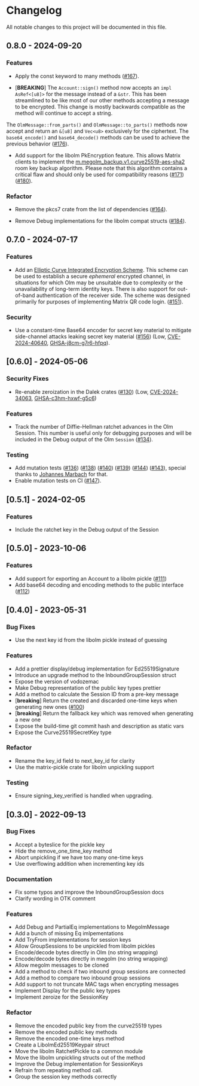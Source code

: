 # Changelog

All notable changes to this project will be documented in this file.

## 0.8.0 - 2024-09-20

### Features

- Apply the const keyword to many methods ([#167](https://github.com/matrix-org/vodozemac/pull/167)).

- [**BREAKING**] The `Account::sign()` method now accepts an `impl AsRef<[u8]>`
for the message instead of a `&str`. This has been streamlined to be like
most of our other methods accepting a message to be encrypted. This
change is mostly backwards compatible as the method will continue to
accept a string.

The `OlmMessage::from_parts()` and `OlmMessage::to_parts()` methods now
accept and return an `&[u8]` and `Vec<u8>` exclusively for the
ciphertext. The `base64_encode()` and `base64_decode()` methods can be
used to achieve the previous behavior ([#176](https://github.com/matrix-org/vodozemac/pull/176)).

- Add support for the libolm PkEncryption feature. This allows
Matrix clients to implement the [m.megolm_backup.v1.curve25519-aes-sha2](https://spec.matrix.org/v1.11/client-server-api/#backup-algorithm-mmegolm_backupv1curve25519-aes-sha2)
room key backup algorithm. Please note that this algorithm contains a
critical flaw and should only be used for compatibility reasons ([#171](https://github.com/matrix-org/vodozemac/pull/171)) ([#180](https://github.com/matrix-org/vodozemac/pull/180)).

### Refactor

- Remove the pkcs7 crate from the list of dependencies ([#164](https://github.com/matrix-org/vodozemac/pull/164)).

- Remove Debug implementations for the libolm compat structs ([#184](https://github.com/matrix-org/vodozemac/pull/184)).

## 0.7.0 - 2024-07-17

### Features

- Add an [Elliptic Curve Integrated Encryption
  Scheme](https://en.wikipedia.org/wiki/Integrated_Encryption_Scheme). This
  scheme can be used to establish a secure *ephemeral* encrypted channel, in
  situations for which Olm may be unsuitable due to complexity or the
  unavailability of long-term identity keys. There is also support for
  out-of-band authentication of the receiver side. The scheme was designed
  primarily for purposes of implementing Matrix QR code login.
  ([#151](https://github.com/matrix-org/vodozemac/pull/151)).

### Security

- Use a constant-time Base64 encoder for secret key material to mitigate
  side-channel attacks leaking secret key material ([#156](https://github.com/matrix-org/vodozemac/pull/156)) (Low, [CVE-2024-40640](https://www.cve.org/CVERecord?id=CVE-2024-40640), [GHSA-j8cm-g7r6-hfpq](https://github.com/matrix-org/vodozemac/security/advisories/GHSA-j8cm-g7r6-hfpq)).

## [0.6.0] - 2024-05-06

### Security Fixes

- Re-enable zeroization in the Dalek crates ([#130](https://github.com/matrix-org/vodozemac/pull/130)) (Low, [CVE-2024-34063](https://www.cve.org/CVERecord?id=CVE-2024-34063), [GHSA-c3hm-hxwf-g5c6](https://github.com/matrix-org/vodozemac/security/advisories/GHSA-c3hm-hxwf-g5c6))


### Features

- Track the number of Diffie-Hellman ratchet advances in the Olm Session.
  This number is useful only for debugging purposes and will be included in the
  Debug output of the Olm `Session` ([#134](https://github.com/matrix-org/vodozemac/pull/134)).

### Testing

- Add mutation tests ([#136](https://github.com/matrix-org/vodozemac/pull/136)) ([#138](https://github.com/matrix-org/vodozemac/pull/138)) ([#140](https://github.com/matrix-org/vodozemac/pull/140)) ([#139](https://github.com/matrix-org/vodozemac/pull/139)) ([#144](https://github.com/matrix-org/vodozemac/pull/144)) ([#143](https://github.com/matrix-org/vodozemac/pull/143)),
  special thanks to [Johannes Marbach](https://github.com/Johennes) for that.
- Enable mutation tests on CI ([#147](https://github.com/matrix-org/vodozemac/pull/147)).

## [0.5.1] - 2024-02-05

### Features

- Include the ratchet key in the Debug output of the Session

## [0.5.0] - 2023-10-06

### Features

- Add support for exporting an Account to a libolm pickle ([#111](https://github.com/matrix-org/vodozemac/pull/111))
- Add base64 decoding and encoding methods to the public interface ([#112](https://github.com/matrix-org/vodozemac/pull/112))


## [0.4.0] - 2023-05-31

### Bug Fixes

- Use the next key id from the libolm pickle instead of guessing

### Features

- Add a prettier display/debug implementation for Ed25519Signature
- Introduce an upgrade method to the InboundGroupSession struct
- Expose the version of vodozemac
- Make Debug representation of the public key types prettier
- Add a method to calculate the Session ID from a pre-key message
- [**breaking**] Return the created and discarded one-time keys when generating new ones ([#100](https://github.com/matrix-org/vodozemac/pull/100))
- [**breaking**] Return the fallback key which was removed when generating a new one
- Expose the build-time git commit hash and description as static vars
- Expose the Curve25519SecretKey type

### Refactor

- Rename the key_id field to next_key_id for clarity
- Use the matrix-pickle crate for libolm unpickling support

### Testing

- Ensure signing_key_verified is handled when upgrading.

## [0.3.0] - 2022-09-13

### Bug Fixes

- Accept a byteslice for the pickle key
- Hide the remove_one_time_key method
- Abort unpickling if we have too many one-time keys
- Use overflowing addition when incrementing key ids

### Documentation

- Fix some typos and improve the InboundGroupSession docs
- Clarify wording in OTK comment

### Features

- Add Debug and PartialEq implementations to MegolmMessage
- Add a bunch of missing Eq imlpementations
- Add TryFrom implementations for session keys
- Allow GroupSessions to be unpickled from libolm pickles
- Encode/decode bytes directly in Olm (no string wrapping)
- Encode/decode bytes directly in megolm (no string wrapping)
- Allow megolm messages to be cloned
- Add a method to check if two inbound group sessions are connected
- Add a method to compare two inbound group sessions
- Add support to not truncate MAC tags when encrypting messages
- Implement Display for the public key types
- Implement zeroize for the SessionKey

### Refactor

- Remove the encoded public key from the curve25519 types
- Remove the encoded public key methods
- Remove the encoded one-time keys method
- Create a LibolmEd25519Keypair struct
- Move the libolm RatchetPickle to a common module
- Move the libolm unpickling structs out of the method
- Improve the Debug implementation for SessionKeys
- Refrain from repeating method call.
- Group the session key methods correctly

<!-- generated by git-cliff -->
